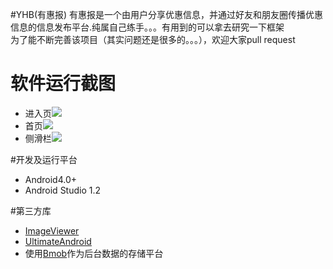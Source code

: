 #YHB(有惠报)
有惠报是一个由用户分享优惠信息，并通过好友和朋友圈传播优惠信息的信息发布平台.纯属自己练手。。。有用到的可以拿去研究一下框架  
为了能不断完善该项目（其实问题还是很多的。。。），欢迎大家pull request

# 软件运行截图
- 进入页![](http://img.m-team.cc/images/2015/05/01/6f5128ff989fa01d2dd69a7d09070515.png)
- 首页![](http://img.m-team.cc/images/2015/05/01/c6102775aff2827ea7d8f0de3711ce1f.png)
- 侧滑栏![](http://img.m-team.cc/images/2015/05/01/ccfef0948deefa3bc2b24b885d53038c.png)

#开发及运行平台
- Android4.0+
- Android Studio 1.2
      
#第三方库
- [ImageViewer](https://github.com/liangpengfei/ImageViewer)
- [UltimateAndroid](https://github.com/liangpengfei/UltimateAndroid)
- 使用[Bmob](bmob.cn)作为后台数据的存储平台
